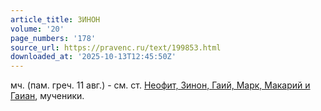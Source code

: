 ```yaml
---
article_title: ЗИНОН
volume: '20'
page_numbers: '178'
source_url: https://pravenc.ru/text/199853.html
downloaded_at: '2025-10-13T12:45:50Z'
---
```


мч. (пам. греч. 11 авг.) - см. ст. [Неофит, Зинон, Гаий, Марк, Макарий и Гаиан](<https://pravenc.ru/text/Неофит  Зинон  Гаий  Марк  Макарий и Гаиан.html>), мученики.
